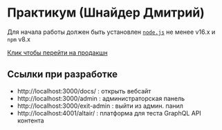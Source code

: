 # Практикум (Шнайдер Дмитрий)

Для начала работы должен быть установлен [`node.js`](https://nodejs.org/) не менее v16.x и `npm` v8.x

[Клик чтобы перейти на продакшн](https://practicum.vercel.app/docs/practicum/)

## Ссылки при разработке
- http://localhost:3000/docs/ : открыть вебсайт
- http://localhost:3000/admin : администраторская панель 
- http://localhost:3000/exit-admin : выйти из админ. панил
- http://localhost:4001/altair/ : платформа для теста GraphQL API контента
